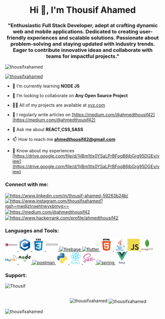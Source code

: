 <h1 align="center">Hi 👋, I'm Thousif Ahamed</h1>
<h3 align="center">"Enthusiastic Full Stack Developer, adept at crafting dynamic web and mobile applications. Dedicated to creating user-friendly experiences and scalable solutions. Passionate about problem-solving and staying updated with industry trends. Eager to contribute innovative ideas and collaborate with teams for impactful projects."</h3>

<p align="left"> <img src="https://komarev.com/ghpvc/?username=thousifxahamed&label=Profile%20views&color=0e75b6&style=flat" alt="thousifxahamed" /> </p>

<p align="left"> <a href="https://github.com/ryo-ma/github-profile-trophy"><img src="https://github-profile-trophy.vercel.app/?username=thousifxahamed" alt="thousifxahamed" /></a> </p>

- 🌱 I’m currently learning **NODE JS**

- 👯 I’m looking to collaborate on **Any Open Source Project**

- 👨‍💻 All of my projects are available at [xyz.com](xyz.com)

- 📝 I regularly write articles on [https://medium.com/@ahmedthousif42](https://medium.com/@ahmedthousif42)

- 💬 Ask me about **REACT,CSS,SASS**

- 📫 How to reach me **ahmedthousif42@gmail.com**

- 📄 Know about my experiences [https://drive.google.com/file/d/1ijBm1tlx0YSaLPrBFogB6jbGrg95DGEv/view](https://drive.google.com/file/d/1ijBm1tlx0YSaLPrBFogB6jbGrg95DGEv/view)

<h3 align="left">Connect with me:</h3>
<p align="left">
<a href="https://linkedin.com/in/https://www.linkedin.com/in/thousif-ahamed-59263b24b/" target="blank"><img align="center" src="https://raw.githubusercontent.com/rahuldkjain/github-profile-readme-generator/master/src/images/icons/Social/linked-in-alt.svg" alt="https://www.linkedin.com/in/thousif-ahamed-59263b24b/" height="30" width="40" /></a>
<a href="https://instagram.com/https://www.instagram.com/thousifxahamed?igsh=mwdjztnxehhwyxbmyg==" target="blank"><img align="center" src="https://raw.githubusercontent.com/rahuldkjain/github-profile-readme-generator/master/src/images/icons/Social/instagram.svg" alt="https://www.instagram.com/thousifxahamed?igsh=mwdjztnxehhwyxbmyg==" height="30" width="40" /></a>
<a href="https://medium.com/https://medium.com/@ahmedthousif42" target="blank"><img align="center" src="https://raw.githubusercontent.com/rahuldkjain/github-profile-readme-generator/master/src/images/icons/Social/medium.svg" alt="https://medium.com/@ahmedthousif42" height="30" width="40" /></a>
<a href="https://www.hackerrank.com/https://www.hackerrank.com/profile/ahmedthousif42" target="blank"><img align="center" src="https://raw.githubusercontent.com/rahuldkjain/github-profile-readme-generator/master/src/images/icons/Social/hackerrank.svg" alt="https://www.hackerrank.com/profile/ahmedthousif42" height="30" width="40" /></a>
</p>

<h3 align="left">Languages and Tools:</h3>
<p align="left"> <a href="https://angular.io" target="_blank" rel="noreferrer"> <img src="https://raw.githubusercontent.com/devicons/devicon/master/icons/angularjs/angularjs-original-wordmark.svg" alt="angularjs" width="40" height="40"/> </a> <a href="https://www.cprogramming.com/" target="_blank" rel="noreferrer"> <img src="https://raw.githubusercontent.com/devicons/devicon/master/icons/c/c-original.svg" alt="c" width="40" height="40"/> </a> <a href="https://www.w3schools.com/css/" target="_blank" rel="noreferrer"> <img src="https://raw.githubusercontent.com/devicons/devicon/master/icons/css3/css3-original-wordmark.svg" alt="css3" width="40" height="40"/> </a> <a href="https://expressjs.com" target="_blank" rel="noreferrer"> <img src="https://raw.githubusercontent.com/devicons/devicon/master/icons/express/express-original-wordmark.svg" alt="express" width="40" height="40"/> </a> <a href="https://firebase.google.com/" target="_blank" rel="noreferrer"> <img src="https://www.vectorlogo.zone/logos/firebase/firebase-icon.svg" alt="firebase" width="40" height="40"/> </a> <a href="https://flutter.dev" target="_blank" rel="noreferrer"> <img src="https://www.vectorlogo.zone/logos/flutterio/flutterio-icon.svg" alt="flutter" width="40" height="40"/> </a> <a href="https://www.w3.org/html/" target="_blank" rel="noreferrer"> <img src="https://raw.githubusercontent.com/devicons/devicon/master/icons/html5/html5-original-wordmark.svg" alt="html5" width="40" height="40"/> </a> <a href="https://www.java.com" target="_blank" rel="noreferrer"> <img src="https://raw.githubusercontent.com/devicons/devicon/master/icons/java/java-original.svg" alt="java" width="40" height="40"/> </a> <a href="https://developer.mozilla.org/en-US/docs/Web/JavaScript" target="_blank" rel="noreferrer"> <img src="https://raw.githubusercontent.com/devicons/devicon/master/icons/javascript/javascript-original.svg" alt="javascript" width="40" height="40"/> </a> <a href="https://www.mongodb.com/" target="_blank" rel="noreferrer"> <img src="https://raw.githubusercontent.com/devicons/devicon/master/icons/mongodb/mongodb-original-wordmark.svg" alt="mongodb" width="40" height="40"/> </a> <a href="https://www.mysql.com/" target="_blank" rel="noreferrer"> <img src="https://raw.githubusercontent.com/devicons/devicon/master/icons/mysql/mysql-original-wordmark.svg" alt="mysql" width="40" height="40"/> </a> <a href="https://nodejs.org" target="_blank" rel="noreferrer"> <img src="https://raw.githubusercontent.com/devicons/devicon/master/icons/nodejs/nodejs-original-wordmark.svg" alt="nodejs" width="40" height="40"/> </a> <a href="https://postman.com" target="_blank" rel="noreferrer"> <img src="https://www.vectorlogo.zone/logos/getpostman/getpostman-icon.svg" alt="postman" width="40" height="40"/> </a> <a href="https://www.python.org" target="_blank" rel="noreferrer"> <img src="https://raw.githubusercontent.com/devicons/devicon/master/icons/python/python-original.svg" alt="python" width="40" height="40"/> </a> <a href="https://reactjs.org/" target="_blank" rel="noreferrer"> <img src="https://raw.githubusercontent.com/devicons/devicon/master/icons/react/react-original-wordmark.svg" alt="react" width="40" height="40"/> </a> <a href="https://sass-lang.com" target="_blank" rel="noreferrer"> <img src="https://raw.githubusercontent.com/devicons/devicon/master/icons/sass/sass-original.svg" alt="sass" width="40" height="40"/> </a> <a href="https://spring.io/" target="_blank" rel="noreferrer"> <img src="https://www.vectorlogo.zone/logos/springio/springio-icon.svg" alt="spring" width="40" height="40"/> </a> <a href="https://vuejs.org/" target="_blank" rel="noreferrer"> <img src="https://raw.githubusercontent.com/devicons/devicon/master/icons/vuejs/vuejs-original-wordmark.svg" alt="vuejs" width="40" height="40"/> </a> </p>

<h3 align="left">Support:</h3>
<p><a href="https://www.buymeacoffee.com/Thousif"> <img align="left" src="https://cdn.buymeacoffee.com/buttons/v2/default-yellow.png" height="50" width="210" alt="Thousif" /></a></p><br><br>

<p><img align="left" src="https://github-readme-stats.vercel.app/api/top-langs?username=thousifxahamed&show_icons=true&locale=en&layout=compact" alt="thousifxahamed" /></p>

<p>&nbsp;<img align="center" src="https://github-readme-stats.vercel.app/api?username=thousifxahamed&show_icons=true&locale=en" alt="thousifxahamed" /></p>

<p><img align="center" src="https://github-readme-streak-stats.herokuapp.com/?user=thousifxahamed&" alt="thousifxahamed" /></p>
